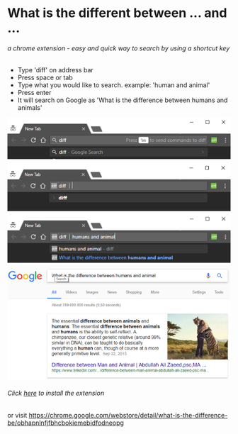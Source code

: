 # What is the different between ... and ...

###### a chrome extension - easy and quick way to search by using a shortcut key 

* Type 'diff' on address bar
* Press space or tab
* Type what you would like to search. example: 'human and animal'
* Press enter
* It will search on Google as 'What is the difference between humans and animals'

![Diff](https://github.com/volkanakinpasa/what-is-the-different-between/blob/master/screenshots/Github/1.png?raw=true "Diff")

###### Click [here](https://chrome.google.com/webstore/detail/what-is-the-difference-be/obhapnlnfjfbhcbokiemebidfodneopg) to install the extension
or visit https://chrome.google.com/webstore/detail/what-is-the-difference-be/obhapnlnfjfbhcbokiemebidfodneopg
